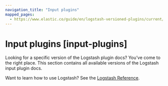```yaml
---
navigation_title: "Input plugins"
mapped_pages:
  - https://www.elastic.co/guide/en/logstash-versioned-plugins/current/input-plugins.html
---
```


# Input plugins [input-plugins]

Looking for a specific version of the Logstash plugin docs? You’ve come to the right place. This section contains all available versions of the Logstash input plugin docs.

Want to learn how to use Logstash? See the [Logstash Reference](https://www.elastic.co/guide/en/logstash/current/index.html).
